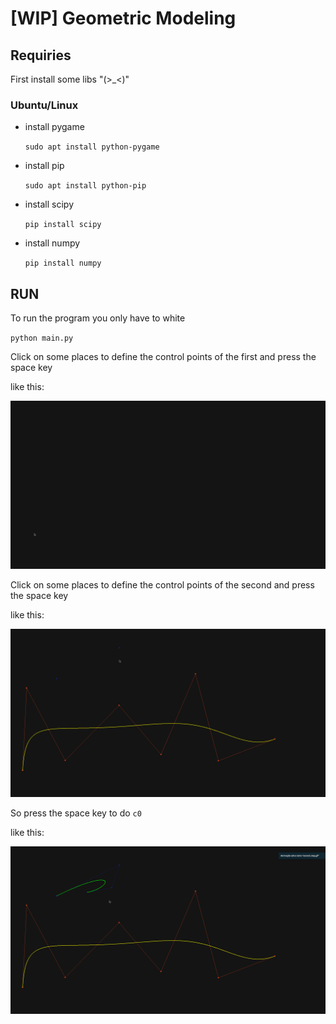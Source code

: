 # [WIP] Geometric Modeling

## Requiries
First install some libs "(>_<)"

### Ubuntu/Linux
- install pygame

  `sudo apt install python-pygame`
- install pip

  `sudo apt install python-pip`
- install scipy

  `pip install scipy`
- install numpy

  `pip install numpy`

## RUN
To run the program you only have to white

  `python main.py`

Click on some places to define the control points of the first and press the space key

like this:

![First step](docs/first_step.gif)

Click on some places to define the control points of the second and press the space key

like this:

![Second step](docs/second_step.gif)

So press the space key to do `c0`

like this:

![Third step](docs/third_step.gif)
